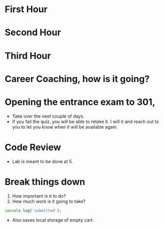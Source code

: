 # First Hour


# Second Hour



# Third Hour






# Career Coaching, how is it going?

# Opening the entrance exam to 301, 
- Take over the next couple of days. 
- If you fail the quiz, you will be able to retake it. I will it and reach out to you to let you know when it will be available again. 

# Code Review 
- Lab is meant to be done at 5. 

# Break things down
1. How important is it to do?
2. How much work is it going to take? 


```js
console.log('submitted');
```

- Also saves local storage of empty cart. 
